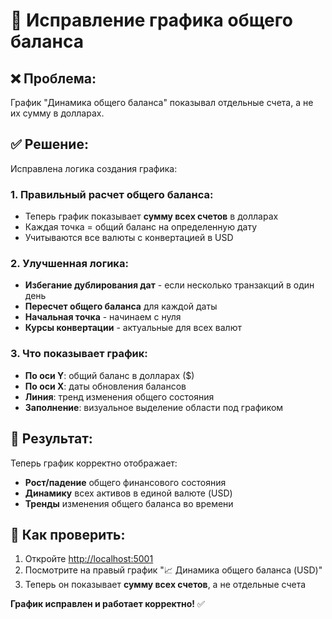 # 🔧 Исправление графика общего баланса

## ❌ **Проблема:**
График "Динамика общего баланса" показывал отдельные счета, а не их сумму в долларах.

## ✅ **Решение:**
Исправлена логика создания графика:

### **1. Правильный расчет общего баланса:**
- Теперь график показывает **сумму всех счетов** в долларах
- Каждая точка = общий баланс на определенную дату
- Учитываются все валюты с конвертацией в USD

### **2. Улучшенная логика:**
- **Избегание дублирования дат** - если несколько транзакций в один день
- **Пересчет общего баланса** для каждой даты
- **Начальная точка** - начинаем с нуля
- **Курсы конвертации** - актуальные для всех валют

### **3. Что показывает график:**
- **По оси Y**: общий баланс в долларах ($)
- **По оси X**: даты обновления балансов
- **Линия**: тренд изменения общего состояния
- **Заполнение**: визуальное выделение области под графиком

## 🎯 **Результат:**
Теперь график корректно отображает:
- **Рост/падение** общего финансового состояния
- **Динамику** всех активов в единой валюте (USD)
- **Тренды** изменения общего баланса во времени

## 🚀 **Как проверить:**
1. Откройте [http://localhost:5001](http://localhost:5001)
2. Посмотрите на правый график "📈 Динамика общего баланса (USD)"
3. Теперь он показывает **сумму всех счетов**, а не отдельные счета

**График исправлен и работает корректно!** ✅ 